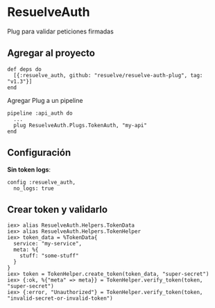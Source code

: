 # ResuelveAuth

Plug para validar peticiones firmadas

## Agregar al proyecto

```
def deps do
  [{:resuelve_auth, github: "resuelve/resuelve-auth-plug", tag: "v1.3"}]
end
```

Agregar Plug a un pipeline
```
pipeline :api_auth do
  ...
  plug ResuelveAuth.Plugs.TokenAuth, "my-api"
end
```

## Configuración
**Sin token logs**:
```
config :resuelve_auth,
  no_logs: true
```

## Crear token y validarlo
```
iex> alias ResuelveAuth.Helpers.TokenData
iex> alias ResuelveAuth.Helpers.TokenHelper
iex> token_data = %TokenData{
  service: "my-service",
  meta: %{
    stuff: "some-stuff"
  }
}
iex> token = TokenHelper.create_token(token_data, "super-secret")
iex> {:ok, %{"meta" => meta}} = TokenHelper.verify_token(token, "super-secret")
iex> {:error, "Unauthorized"} = TokenHelper.verify_token(token, "invalid-secret-or-invalid-token")
```
